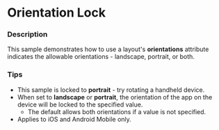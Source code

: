 ﻿# Orientation Lock

### Description
This sample demonstrates how to use a layout's **orientations** attribute indicates the allowable orientations - landscape, portrait, or both.

### Tips
- This sample is locked to **portrait** - try rotating a handheld device.
- When set to **landscape** or **portrait**, the orientation of the app on the device will be locked to the specified value.
  - The default allows both orientations if a value is not specified.
- Applies to iOS and Android Mobile only.